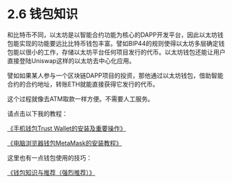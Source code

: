 # 2.6 钱包知识

和比特币不同，以太坊是以智能合约功能为核心的DAPP开发平台，因此以太坊钱包能实现的功能要远比比特币钱包丰富。譬如BIP44的规则使得以太坊多层确定钱包能以很小的工作，存储以太坊平台任何项目发行的代币。以太坊钱包还能让用户直接登陆Uniswap这样的以太坊去中心化应用。

譬如如果某人参与一个区块链DAPP项目的投资，那他通过以太坊钱包，借助智能合约的合约地址，转账ETH就能直接获得它发行的代币。

这个过程就像去ATM取款一样方便。不需要人工服务。

请点击以下我的教程：

[《手机钱包Trust Wallet的安装及重要操作》](https://bcinvest.me/course/54-trust-wallet.html)

[《电脑浏览器钱包MetaMask的安装教程》](https://bcinvest.me/course/51-metamask.html)

这里也有一点钱包使用的技巧：

[《钱包知识与推荐（强烈推荐）》](https://bcinvest.me/course/49-wallet.html)

